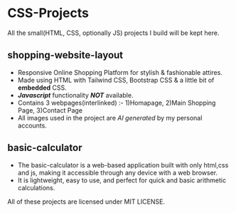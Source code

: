 # CSS-Projects
All the small(HTML, CSS, optionally JS) projects I build will be kept here.

  ## **shopping-website-layout**
  - Responsive Online Shopping Platform for stylish & fashionable attires.
  - Made using HTML with Tailwind CSS, Bootstrap CSS & a little bit of **embedded** CSS.
  - _**Javascript**_ functionality _**NOT**_ available.
  - Contains 3 webpages(interlinked) :- 1)Homapage, 2)Main Shopping Page, 3)Contact Page
  - All images used in the project are _AI generated_ by my personal accounts.

  ## **basic-calculator**
  - The basic-calculator is a web-based application built with only html,css and js, making it accessible through any device with a web browser.
  - It is lightweight, easy to use, and perfect for quick and basic arithmetic calculations.

All of these projects are licensed under MIT LICENSE.
